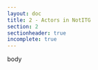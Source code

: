 ```yaml
---
layout: doc
title: 2 - Actors in NotITG
section: 2
sectionheader: true
incomplete: true
---
```

body
